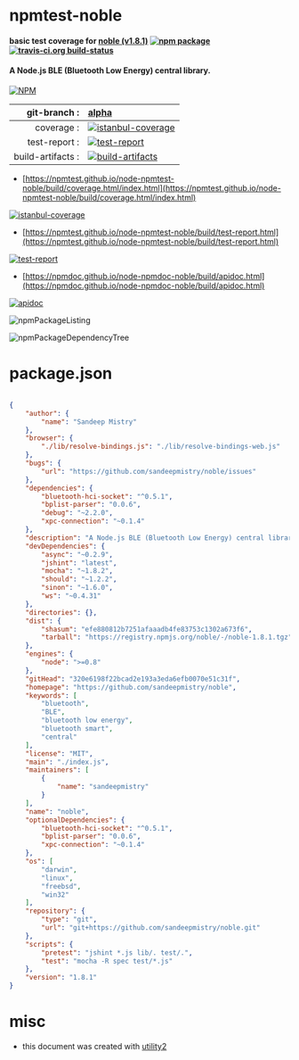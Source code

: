 # npmtest-noble

#### basic test coverage for  [noble (v1.8.1)](https://github.com/sandeepmistry/noble)  [![npm package](https://img.shields.io/npm/v/npmtest-noble.svg?style=flat-square)](https://www.npmjs.org/package/npmtest-noble) [![travis-ci.org build-status](https://api.travis-ci.org/npmtest/node-npmtest-noble.svg)](https://travis-ci.org/npmtest/node-npmtest-noble)

#### A Node.js BLE (Bluetooth Low Energy) central library.

[![NPM](https://nodei.co/npm/noble.png?downloads=true&downloadRank=true&stars=true)](https://www.npmjs.com/package/noble)

| git-branch : | [alpha](https://github.com/npmtest/node-npmtest-noble/tree/alpha)|
|--:|:--|
| coverage : | [![istanbul-coverage](https://npmtest.github.io/node-npmtest-noble/build/coverage.badge.svg)](https://npmtest.github.io/node-npmtest-noble/build/coverage.html/index.html)|
| test-report : | [![test-report](https://npmtest.github.io/node-npmtest-noble/build/test-report.badge.svg)](https://npmtest.github.io/node-npmtest-noble/build/test-report.html)|
| build-artifacts : | [![build-artifacts](https://npmtest.github.io/node-npmtest-noble/glyphicons_144_folder_open.png)](https://github.com/npmtest/node-npmtest-noble/tree/gh-pages/build)|

- [https://npmtest.github.io/node-npmtest-noble/build/coverage.html/index.html](https://npmtest.github.io/node-npmtest-noble/build/coverage.html/index.html)

[![istanbul-coverage](https://npmtest.github.io/node-npmtest-noble/build/screenCapture.buildCi.browser.%252Ftmp%252Fbuild%252Fcoverage.lib.html.png)](https://npmtest.github.io/node-npmtest-noble/build/coverage.html/index.html)

- [https://npmtest.github.io/node-npmtest-noble/build/test-report.html](https://npmtest.github.io/node-npmtest-noble/build/test-report.html)

[![test-report](https://npmtest.github.io/node-npmtest-noble/build/screenCapture.buildCi.browser.%252Ftmp%252Fbuild%252Ftest-report.html.png)](https://npmtest.github.io/node-npmtest-noble/build/test-report.html)

- [https://npmdoc.github.io/node-npmdoc-noble/build/apidoc.html](https://npmdoc.github.io/node-npmdoc-noble/build/apidoc.html)

[![apidoc](https://npmdoc.github.io/node-npmdoc-noble/build/screenCapture.buildCi.browser.%252Ftmp%252Fbuild%252Fapidoc.html.png)](https://npmdoc.github.io/node-npmdoc-noble/build/apidoc.html)

![npmPackageListing](https://npmtest.github.io/node-npmtest-noble/build/screenCapture.npmPackageListing.svg)

![npmPackageDependencyTree](https://npmtest.github.io/node-npmtest-noble/build/screenCapture.npmPackageDependencyTree.svg)



# package.json

```json

{
    "author": {
        "name": "Sandeep Mistry"
    },
    "browser": {
        "./lib/resolve-bindings.js": "./lib/resolve-bindings-web.js"
    },
    "bugs": {
        "url": "https://github.com/sandeepmistry/noble/issues"
    },
    "dependencies": {
        "bluetooth-hci-socket": "^0.5.1",
        "bplist-parser": "0.0.6",
        "debug": "~2.2.0",
        "xpc-connection": "~0.1.4"
    },
    "description": "A Node.js BLE (Bluetooth Low Energy) central library.",
    "devDependencies": {
        "async": "~0.2.9",
        "jshint": "latest",
        "mocha": "~1.8.2",
        "should": "~1.2.2",
        "sinon": "~1.6.0",
        "ws": "~0.4.31"
    },
    "directories": {},
    "dist": {
        "shasum": "efe880812b7251afaaadb4fe83753c1302a673f6",
        "tarball": "https://registry.npmjs.org/noble/-/noble-1.8.1.tgz"
    },
    "engines": {
        "node": ">=0.8"
    },
    "gitHead": "320e6198f22bcad2e193a3eda6efb0070e51c31f",
    "homepage": "https://github.com/sandeepmistry/noble",
    "keywords": [
        "bluetooth",
        "BLE",
        "bluetooth low energy",
        "bluetooth smart",
        "central"
    ],
    "license": "MIT",
    "main": "./index.js",
    "maintainers": [
        {
            "name": "sandeepmistry"
        }
    ],
    "name": "noble",
    "optionalDependencies": {
        "bluetooth-hci-socket": "^0.5.1",
        "bplist-parser": "0.0.6",
        "xpc-connection": "~0.1.4"
    },
    "os": [
        "darwin",
        "linux",
        "freebsd",
        "win32"
    ],
    "repository": {
        "type": "git",
        "url": "git+https://github.com/sandeepmistry/noble.git"
    },
    "scripts": {
        "pretest": "jshint *.js lib/. test/.",
        "test": "mocha -R spec test/*.js"
    },
    "version": "1.8.1"
}
```



# misc
- this document was created with [utility2](https://github.com/kaizhu256/node-utility2)
